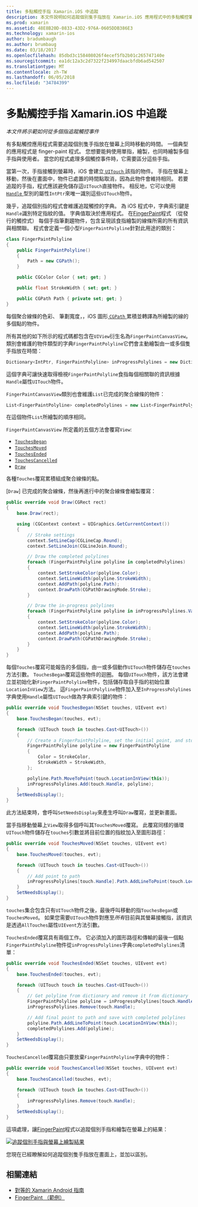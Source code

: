 ```yaml
---
title: 多點觸控手指 Xamarin.iOS 中追蹤
description: 本文件說明如何追蹤個別隻手指放在 Xamarin.iOS 應用程式中的多點觸控筆勢。 它著重於 finger-painting 的應用程式範例。
ms.prod: xamarin
ms.assetid: 48E8B20D-0833-43D2-976A-0605DDB386E3
ms.technology: xamarin-ios
author: bradumbaugh
ms.author: brumbaug
ms.date: 03/18/2017
ms.openlocfilehash: 85dbd3c158408026f4ecef5fb2b01c265747140e
ms.sourcegitcommit: ea1dc12a3c2d7322f234997daacbfdb6ad542507
ms.translationtype: MT
ms.contentlocale: zh-TW
ms.lasthandoff: 06/05/2018
ms.locfileid: "34784399"
---
```

# <a name="multi-touch-finger-tracking-in-xamarinios"></a>多點觸控手指 Xamarin.iOS 中追蹤

_本文件將示範如何從多個指追蹤觸控事件_

有多點觸控應用程式需要追蹤個別隻手指放在螢幕上同時移動的時間。 一個典型的應用程式是 finger-paint 程式。 您想要能夠使用單指，繪製，也同時繪製多個手指與使用者。 當您的程式處理多個觸控事件時，它需要區分這些手指。

當第一次，手指接觸到螢幕時，iOS 會建立[ `UITouch` ](https://developer.xamarin.com/api/type/UIKit.UITouch/)該指的物件。 手指在螢幕上移動，然後在畫面中，物件已處置的時間點取消，因為此物件會維持相同。 若要追蹤的手指，程式應該避免儲存這`UITouch`直接物件。 相反地，它可以使用[ `Handle` ](https://developer.xamarin.com/api/property/Foundation.NSObject.Handle/)型別的屬性`IntPtr`來唯一識別這些`UITouch`物件。

幾乎，追蹤個別指的程式會維護追蹤觸控的字典。 為 iOS 程式中，字典索引鍵是`Handle`識別特定指紋的值。 字典值取決於應用程式。 在[FingerPaint](https://developer.xamarin.com/samples/monotouch/ApplicationFundamentals/FingerPaint)程式 （從發行的觸控式） 每個手指筆劃趨物件，包含呈現該食指繪製的線條所需的所有資訊與相關聯。 程式會定義一個小型`FingerPaintPolyline`針對此用途的類別：

```csharp
class FingerPaintPolyline
{
    public FingerPaintPolyline()
    {
        Path = new CGPath();
    }

    public CGColor Color { set; get; }

    public float StrokeWidth { set; get; }

    public CGPath Path { private set; get; }
}
```

每個聚合線條的色彩、 筆劃寬度，，iOS 圖形[ `CGPath` ](https://developer.xamarin.com/api/type/CoreGraphics.CGPath/)累積並轉譯為所繪製的線的多個點的物件。


所有其他的如下所示的程式碼都包含在`UIView`衍生名為`FingerPaintCanvasView`。 類別會維護的物件類型的字典`FingerPaintPolyline`它們會主動繪製由一或多個隻手指放在時間：

```csharp
Dictionary<IntPtr, FingerPaintPolyline> inProgressPolylines = new Dictionary<IntPtr, FingerPaintPolyline>();
```

這個字典可讓快速取得檢視`FingerPaintPolyline`食指每個相關聯的資訊根據`Handle`屬性`UITouch`物件。

`FingerPaintCanvasView`類別也會維護`List`已完成的聚合線條的物件：

```csharp
List<FingerPaintPolyline> completedPolylines = new List<FingerPaintPolyline>();
```

在這個物件`List`所繪製的順序相同。

`FingerPaintCanvasView` 所定義的五個方法會覆寫`View`:

- [`TouchesBegan`](https://developer.xamarin.com/api/member/UIKit.UIResponder.TouchesBegan/p/Foundation.NSSet/UIKit.UIEvent/)
- [`TouchesMoved`](https://developer.xamarin.com/api/member/UIKit.UIResponder.TouchesMoved/p/Foundation.NSSet/UIKit.UIEvent/)
- [`TouchesEnded`](https://developer.xamarin.com/api/member/UIKit.UIResponder.TouchesEnded/p/Foundation.NSSet/UIKit.UIEvent/)
- [`TouchesCancelled`](https://developer.xamarin.com/api/member/UIKit.UIResponder.TouchesCancelled/p/Foundation.NSSet/UIKit.UIEvent/)
- [`Draw`](https://developer.xamarin.com/api/member/UIKit.UIView.Draw/p/CoreGraphics.CGRect/)

各種`Touches`覆寫累積組成聚合線條的點。

[`Draw`] 已完成的聚合線條，然後再進行中的聚合線條會繪製覆寫：

```csharp
public override void Draw(CGRect rect)
{
    base.Draw(rect);

    using (CGContext context = UIGraphics.GetCurrentContext())
    {
        // Stroke settings
        context.SetLineCap(CGLineCap.Round);
        context.SetLineJoin(CGLineJoin.Round);

        // Draw the completed polylines
        foreach (FingerPaintPolyline polyline in completedPolylines)
        {
            context.SetStrokeColor(polyline.Color);
            context.SetLineWidth(polyline.StrokeWidth);
            context.AddPath(polyline.Path);
            context.DrawPath(CGPathDrawingMode.Stroke);
        }

        // Draw the in-progress polylines
        foreach (FingerPaintPolyline polyline in inProgressPolylines.Values)
        {
            context.SetStrokeColor(polyline.Color);
            context.SetLineWidth(polyline.StrokeWidth);
            context.AddPath(polyline.Path);
            context.DrawPath(CGPathDrawingMode.Stroke);
        }
    }
}
```

每個`Touches`覆寫可能報告的多個指，由一或多個動作`UITouch`物件儲存在`touches`方法引數。 `TouchesBegan`覆寫這些物件的迴圈。 每個`UITouch`物件，該方法會建立並初始化新`FingerPaintPolyline`物件，包括儲存取自手指的初始位置`LocationInView`方法。 這`FingerPaintPolyline`物件加入至`InProgressPolylines`字典使用`Handle`屬性`UITouch`做為字典索引鍵的物件：

```csharp
public override void TouchesBegan(NSSet touches, UIEvent evt)
{
    base.TouchesBegan(touches, evt);

    foreach (UITouch touch in touches.Cast<UITouch>())
    {
        // Create a FingerPaintPolyline, set the initial point, and store it
        FingerPaintPolyline polyline = new FingerPaintPolyline
        {
            Color = StrokeColor,
            StrokeWidth = StrokeWidth,
        };

        polyline.Path.MoveToPoint(touch.LocationInView(this));
        inProgressPolylines.Add(touch.Handle, polyline);
    }
    SetNeedsDisplay();
}
```

此方法結束時，會呼叫`SetNeedsDisplay`來產生呼叫`Draw`覆寫，並更新畫面。

當手指移動螢幕上`View`取得多個呼叫其`TouchesMoved`覆寫。 此覆寫同樣的循環`UITouch`物件儲存在`touches`引數並將目前位置的指紋加入至圖形路徑：

```csharp
public override void TouchesMoved(NSSet touches, UIEvent evt)
{
    base.TouchesMoved(touches, evt);

    foreach (UITouch touch in touches.Cast<UITouch>())
    {
        // Add point to path
        inProgressPolylines[touch.Handle].Path.AddLineToPoint(touch.LocationInView(this));
    }
    SetNeedsDisplay();
}
```

`touches`集合包含只有`UITouch`物件之後，最後呼叫移動的指`TouchesBegan`或`TouchesMoved`。 如果您需要`UITouch`物件對應至*所有*目前與其螢幕接觸指，該資訊是透過`AllTouches`屬性`UIEvent`方法引數。

`TouchesEnded`覆寫具有兩個工作。 它必須加入的圖形路徑和傳輸的最後一個點`FingerPaintPolyline`物件從`inProgressPolylines`字典`completedPolylines`清單：

```csharp
public override void TouchesEnded(NSSet touches, UIEvent evt)
{
    base.TouchesEnded(touches, evt);

    foreach (UITouch touch in touches.Cast<UITouch>())
    {
        // Get polyline from dictionary and remove it from dictionary
        FingerPaintPolyline polyline = inProgressPolylines[touch.Handle];
        inProgressPolylines.Remove(touch.Handle);

        // Add final point to path and save with completed polylines
        polyline.Path.AddLineToPoint(touch.LocationInView(this));
        completedPolylines.Add(polyline);
    }
    SetNeedsDisplay();
}
```

`TouchesCancelled`覆寫由只要放棄`FingerPaintPolyline`字典中的物件：

```csharp
public override void TouchesCancelled(NSSet touches, UIEvent evt)
{
    base.TouchesCancelled(touches, evt);

    foreach (UITouch touch in touches.Cast<UITouch>())
    {
        inProgressPolylines.Remove(touch.Handle);
    }
    SetNeedsDisplay();
}
```

這項處理，讓[FingerPaint](https://developer.xamarin.com/samples/monotouch/ApplicationFundamentals/FingerPaint)程式以追蹤個別手指和繪製在螢幕上的結果：

[![](touch-tracking-images/image01.png "追蹤個別手指與螢幕上繪製結果")](touch-tracking-images/image01.png#lightbox)

您現在已經瞭解如何追蹤個別隻手指放在畫面上，並加以區別。



## <a name="related-links"></a>相關連結

- [對等的 Xamarin Android 指南](~/android/app-fundamentals/touch/touch-tracking.md)
- [FingerPaint （範例）](https://developer.xamarin.com/samples/monotouch/ApplicationFundamentals/FingerPaint)
